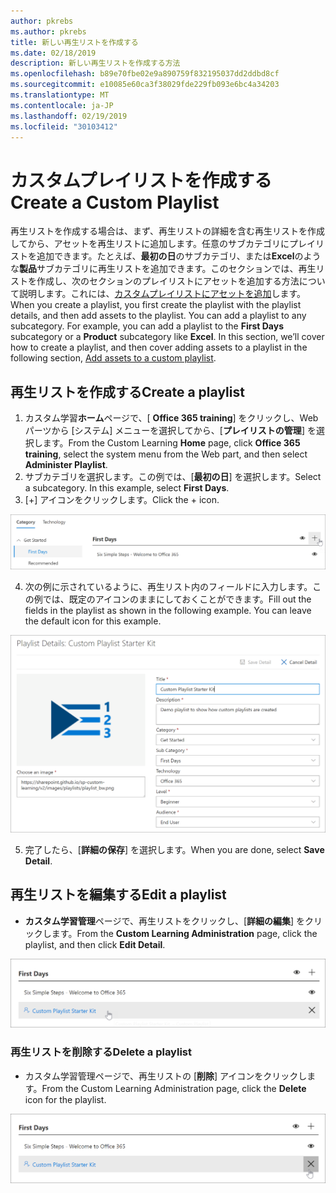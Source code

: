 ```yaml
---
author: pkrebs
ms.author: pkrebs
title: 新しい再生リストを作成する
ms.date: 02/18/2019
description: 新しい再生リストを作成する方法
ms.openlocfilehash: b89e70fbe02e9a890759f832195037dd2ddbd8cf
ms.sourcegitcommit: e10085e60ca3f38029fde229fb093e6bc4a34203
ms.translationtype: MT
ms.contentlocale: ja-JP
ms.lasthandoff: 02/19/2019
ms.locfileid: "30103412"
---
```

# <a name="create-a-custom-playlist"></a><span data-ttu-id="95bbc-103">カスタムプレイリストを作成する</span><span class="sxs-lookup"><span data-stu-id="95bbc-103">Create a Custom Playlist</span></span>

<span data-ttu-id="95bbc-p101">再生リストを作成する場合は、まず、再生リストの詳細を含む再生リストを作成してから、アセットを再生リストに追加します。任意のサブカテゴリにプレイリストを追加できます。たとえば、**最初の日**のサブカテゴリ、または**Excel**のような**製品**サブカテゴリに再生リストを追加できます。このセクションでは、再生リストを作成し、次のセクションのプレイリストにアセットを追加する方法について説明します。これには、[カスタムプレイリストにアセットを追加](custom_addassets.md)します。</span><span class="sxs-lookup"><span data-stu-id="95bbc-p101">When you create a playlist, you first create the playlist with the playlist details, and then add assets to the playlist. You can add a playlist to any subcategory. For example, you can add a playlist to the **First Days** subcategory or a **Product** subcategory like **Excel**. In this section, we’ll cover how to create a playlist, and then cover adding assets to a playlist in the following section, [Add assets to a custom playlist](custom_addassets.md).</span></span>

## <a name="create-a-playlist"></a><span data-ttu-id="95bbc-108">再生リストを作成する</span><span class="sxs-lookup"><span data-stu-id="95bbc-108">Create a playlist</span></span> 

1. <span data-ttu-id="95bbc-109">カスタム学習**ホーム**ページで、[ **Office 365 training**] をクリックし、Web パーツから [システム] メニューを選択してから、[**プレイリストの管理**] を選択します。</span><span class="sxs-lookup"><span data-stu-id="95bbc-109">From the Custom Learning **Home** page, click **Office 365 training**, select the system menu from the Web part, and then select **Administer Playlist**.</span></span> 
2. <span data-ttu-id="95bbc-p102">サブカテゴリを選択します。この例では、[**最初の日**] を選択します。</span><span class="sxs-lookup"><span data-stu-id="95bbc-p102">Select a subcategory. In this example, select **First Days**.</span></span>  
3. <span data-ttu-id="95bbc-112">[+] アイコンをクリックします。</span><span class="sxs-lookup"><span data-stu-id="95bbc-112">Click the + icon.</span></span>  

![cg-newplaylistbtn](media/cg-newplaylistbtn.png)

4.  <span data-ttu-id="95bbc-p103">次の例に示されているように、再生リスト内のフィールドに入力します。この例では、既定のアイコンのままにしておくことができます。</span><span class="sxs-lookup"><span data-stu-id="95bbc-p103">Fill out the fields in the playlist as shown in the following example. You can leave the default icon for this example.</span></span> 

![cg-newplaylistdetails](media/cg-newplaylistdetails.png)

5.  <span data-ttu-id="95bbc-117">完了したら、[**詳細の保存**] を選択します。</span><span class="sxs-lookup"><span data-stu-id="95bbc-117">When you are done, select **Save Detail**.</span></span> 

## <a name="edit-a-playlist"></a><span data-ttu-id="95bbc-118">再生リストを編集する</span><span class="sxs-lookup"><span data-stu-id="95bbc-118">Edit a playlist</span></span>

- <span data-ttu-id="95bbc-119">**カスタム学習管理**ページで、再生リストをクリックし、[**詳細の編集**] をクリックします。</span><span class="sxs-lookup"><span data-stu-id="95bbc-119">From the **Custom Learning Administration** page, click the playlist, and then click **Edit Detail**.</span></span>  

![cg-editplaylist](media/cg-editplaylist.png)

### <a name="delete-a-playlist"></a><span data-ttu-id="95bbc-121">再生リストを削除する</span><span class="sxs-lookup"><span data-stu-id="95bbc-121">Delete a playlist</span></span>

- <span data-ttu-id="95bbc-122">カスタム学習管理ページで、再生リストの [**削除**] アイコンをクリックします。</span><span class="sxs-lookup"><span data-stu-id="95bbc-122">From the Custom Learning Administration page, click the **Delete** icon for the playlist.</span></span>  

![cg-deleteplaylist](media/cg-deleteplaylist.png)